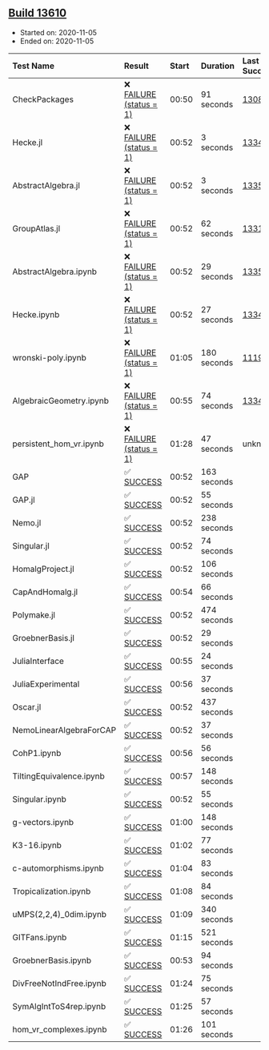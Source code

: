 ## [Build 13610](https://oscarci.mathematik.uni-kl.de/job/oscar/13610/)

* Started on: 2020-11-05
* Ended on: 2020-11-05

| Test Name    | Result | Start | Duration | Last Success | First Failure |
|:-------------|:-------|:------|:---------|:-------------|:--------------|
| CheckPackages | ❌ [FAILURE (status = 1)](https://oscarci.mathematik.uni-kl.de/job/oscar/13610/artifact/logs/build-13610/CheckPackages.log) | 00:50 | 91 seconds | [13085](https://oscarci.mathematik.uni-kl.de/job/oscar/13085/) | [13086](https://oscarci.mathematik.uni-kl.de/job/oscar/13086/) |
| Hecke.jl | ❌ [FAILURE (status = 1)](https://oscarci.mathematik.uni-kl.de/job/oscar/13610/artifact/logs/build-13610/Hecke.jl.log) | 00:52 | 3 seconds | [13341](https://oscarci.mathematik.uni-kl.de/job/oscar/13341/) | [13342](https://oscarci.mathematik.uni-kl.de/job/oscar/13342/) |
| AbstractAlgebra.jl | ❌ [FAILURE (status = 1)](https://oscarci.mathematik.uni-kl.de/job/oscar/13610/artifact/logs/build-13610/AbstractAlgebra.jl.log) | 00:52 | 3 seconds | [13355](https://oscarci.mathematik.uni-kl.de/job/oscar/13355/) | [13356](https://oscarci.mathematik.uni-kl.de/job/oscar/13356/) |
| GroupAtlas.jl | ❌ [FAILURE (status = 1)](https://oscarci.mathematik.uni-kl.de/job/oscar/13610/artifact/logs/build-13610/GroupAtlas.jl.log) | 00:52 | 62 seconds | [13311](https://oscarci.mathematik.uni-kl.de/job/oscar/13311/) | [13312](https://oscarci.mathematik.uni-kl.de/job/oscar/13312/) |
| AbstractAlgebra.ipynb | ❌ [FAILURE (status = 1)](https://oscarci.mathematik.uni-kl.de/job/oscar/13610/artifact/logs/build-13610/AbstractAlgebra.ipynb.log) | 00:52 | 29 seconds | [13355](https://oscarci.mathematik.uni-kl.de/job/oscar/13355/) | [13356](https://oscarci.mathematik.uni-kl.de/job/oscar/13356/) |
| Hecke.ipynb | ❌ [FAILURE (status = 1)](https://oscarci.mathematik.uni-kl.de/job/oscar/13610/artifact/logs/build-13610/Hecke.ipynb.log) | 00:52 | 27 seconds | [13341](https://oscarci.mathematik.uni-kl.de/job/oscar/13341/) | [13342](https://oscarci.mathematik.uni-kl.de/job/oscar/13342/) |
| wronski-poly.ipynb | ❌ [FAILURE (status = 1)](https://oscarci.mathematik.uni-kl.de/job/oscar/13610/artifact/logs/build-13610/wronski-poly.ipynb.log) | 01:05 | 180 seconds | [11192](https://oscarci.mathematik.uni-kl.de/job/oscar/11192/) | [11193](https://oscarci.mathematik.uni-kl.de/job/oscar/11193/) |
| AlgebraicGeometry.ipynb | ❌ [FAILURE (status = 1)](https://oscarci.mathematik.uni-kl.de/job/oscar/13610/artifact/logs/build-13610/AlgebraicGeometry.ipynb.log) | 00:55 | 74 seconds | [13341](https://oscarci.mathematik.uni-kl.de/job/oscar/13341/) | [13342](https://oscarci.mathematik.uni-kl.de/job/oscar/13342/) |
| persistent_hom_vr.ipynb | ❌ [FAILURE (status = 1)](https://oscarci.mathematik.uni-kl.de/job/oscar/13610/artifact/logs/build-13610/persistent_hom_vr.ipynb.log) | 01:28 | 47 seconds | unknown | unknown |
| GAP | ✅ [SUCCESS](https://oscarci.mathematik.uni-kl.de/job/oscar/13610/artifact/logs/build-13610/GAP.log) | 00:52 | 163 seconds |  |  |
| GAP.jl | ✅ [SUCCESS](https://oscarci.mathematik.uni-kl.de/job/oscar/13610/artifact/logs/build-13610/GAP.jl.log) | 00:52 | 55 seconds |  |  |
| Nemo.jl | ✅ [SUCCESS](https://oscarci.mathematik.uni-kl.de/job/oscar/13610/artifact/logs/build-13610/Nemo.jl.log) | 00:52 | 238 seconds |  |  |
| Singular.jl | ✅ [SUCCESS](https://oscarci.mathematik.uni-kl.de/job/oscar/13610/artifact/logs/build-13610/Singular.jl.log) | 00:52 | 74 seconds |  |  |
| HomalgProject.jl | ✅ [SUCCESS](https://oscarci.mathematik.uni-kl.de/job/oscar/13610/artifact/logs/build-13610/HomalgProject.jl.log) | 00:52 | 106 seconds |  |  |
| CapAndHomalg.jl | ✅ [SUCCESS](https://oscarci.mathematik.uni-kl.de/job/oscar/13610/artifact/logs/build-13610/CapAndHomalg.jl.log) | 00:54 | 66 seconds |  |  |
| Polymake.jl | ✅ [SUCCESS](https://oscarci.mathematik.uni-kl.de/job/oscar/13610/artifact/logs/build-13610/Polymake.jl.log) | 00:52 | 474 seconds |  |  |
| GroebnerBasis.jl | ✅ [SUCCESS](https://oscarci.mathematik.uni-kl.de/job/oscar/13610/artifact/logs/build-13610/GroebnerBasis.jl.log) | 00:52 | 29 seconds |  |  |
| JuliaInterface | ✅ [SUCCESS](https://oscarci.mathematik.uni-kl.de/job/oscar/13610/artifact/logs/build-13610/JuliaInterface.log) | 00:55 | 24 seconds |  |  |
| JuliaExperimental | ✅ [SUCCESS](https://oscarci.mathematik.uni-kl.de/job/oscar/13610/artifact/logs/build-13610/JuliaExperimental.log) | 00:56 | 37 seconds |  |  |
| Oscar.jl | ✅ [SUCCESS](https://oscarci.mathematik.uni-kl.de/job/oscar/13610/artifact/logs/build-13610/Oscar.jl.log) | 00:52 | 437 seconds |  |  |
| NemoLinearAlgebraForCAP | ✅ [SUCCESS](https://oscarci.mathematik.uni-kl.de/job/oscar/13610/artifact/logs/build-13610/NemoLinearAlgebraForCAP.log) | 00:52 | 37 seconds |  |  |
| CohP1.ipynb | ✅ [SUCCESS](https://oscarci.mathematik.uni-kl.de/job/oscar/13610/artifact/logs/build-13610/CohP1.ipynb.log) | 00:56 | 56 seconds |  |  |
| TiltingEquivalence.ipynb | ✅ [SUCCESS](https://oscarci.mathematik.uni-kl.de/job/oscar/13610/artifact/logs/build-13610/TiltingEquivalence.ipynb.log) | 00:57 | 148 seconds |  |  |
| Singular.ipynb | ✅ [SUCCESS](https://oscarci.mathematik.uni-kl.de/job/oscar/13610/artifact/logs/build-13610/Singular.ipynb.log) | 00:52 | 55 seconds |  |  |
| g-vectors.ipynb | ✅ [SUCCESS](https://oscarci.mathematik.uni-kl.de/job/oscar/13610/artifact/logs/build-13610/g-vectors.ipynb.log) | 01:00 | 148 seconds |  |  |
| K3-16.ipynb | ✅ [SUCCESS](https://oscarci.mathematik.uni-kl.de/job/oscar/13610/artifact/logs/build-13610/K3-16.ipynb.log) | 01:02 | 77 seconds |  |  |
| c-automorphisms.ipynb | ✅ [SUCCESS](https://oscarci.mathematik.uni-kl.de/job/oscar/13610/artifact/logs/build-13610/c-automorphisms.ipynb.log) | 01:04 | 83 seconds |  |  |
| Tropicalization.ipynb | ✅ [SUCCESS](https://oscarci.mathematik.uni-kl.de/job/oscar/13610/artifact/logs/build-13610/Tropicalization.ipynb.log) | 01:08 | 84 seconds |  |  |
| uMPS(2,2,4)_0dim.ipynb | ✅ [SUCCESS](https://oscarci.mathematik.uni-kl.de/job/oscar/13610/artifact/logs/build-13610/uMPS-2-2-4-_0dim.ipynb.log) | 01:09 | 340 seconds |  |  |
| GITFans.ipynb | ✅ [SUCCESS](https://oscarci.mathematik.uni-kl.de/job/oscar/13610/artifact/logs/build-13610/GITFans.ipynb.log) | 01:15 | 521 seconds |  |  |
| GroebnerBasis.ipynb | ✅ [SUCCESS](https://oscarci.mathematik.uni-kl.de/job/oscar/13610/artifact/logs/build-13610/GroebnerBasis.ipynb.log) | 00:53 | 94 seconds |  |  |
| DivFreeNotIndFree.ipynb | ✅ [SUCCESS](https://oscarci.mathematik.uni-kl.de/job/oscar/13610/artifact/logs/build-13610/DivFreeNotIndFree.ipynb.log) | 01:24 | 75 seconds |  |  |
| SymAlgIntToS4rep.ipynb | ✅ [SUCCESS](https://oscarci.mathematik.uni-kl.de/job/oscar/13610/artifact/logs/build-13610/SymAlgIntToS4rep.ipynb.log) | 01:25 | 57 seconds |  |  |
| hom_vr_complexes.ipynb | ✅ [SUCCESS](https://oscarci.mathematik.uni-kl.de/job/oscar/13610/artifact/logs/build-13610/hom_vr_complexes.ipynb.log) | 01:26 | 101 seconds |  |  |
